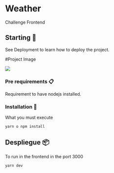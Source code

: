 # Weather

Challenge Frontend

## Starting 🚀


See Deployment to learn how to deploy the project.

#Project Image

<a>
 <img src="https://i.ibb.co/NtM6bB4/weather.png">
</a>

### Pre requirements 📋

Requirement to have nodejs installed.
### Installation 🔧

What you must execute


```
yarn o npm install
```


## Despliegue 📦

To run in the frontend in the port 3000

```
yarn dev
```